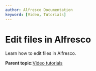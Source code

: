 ```yaml
---
author: Alfresco Documentation
keyword: [Video, Tutorials]
---
```


# Edit files in Alfresco

Learn how to edit files in Alfresco.

  

**Parent topic:**[Video tutorials](../topics/alfresco-video-tutorials.md)

